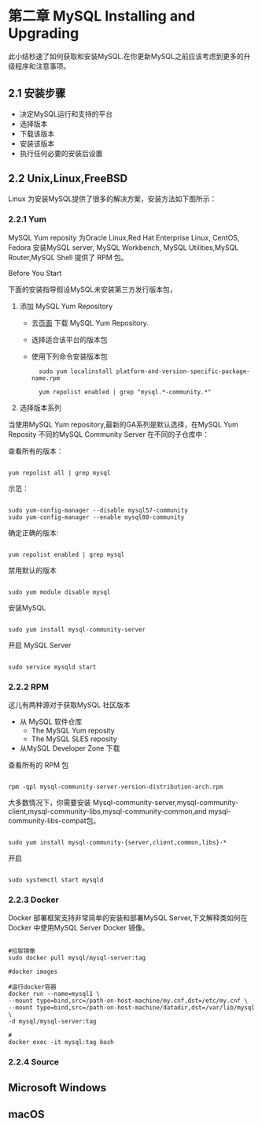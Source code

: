 # 第二章 MySQL Installing and Upgrading

此小结秒速了如何获取和安装MySQL.在你更新MySQL之前应该考虑到更多的升级程序和注意事项。

## 2.1 安装步骤

* 决定MySQL运行和支持的平台
* 选择版本
* 下载该版本
* 安装该版本
* 执行任何必要的安装后设置
  
## 2.2 Unix,Linux,FreeBSD

Linux 为安装MySQL提供了很多的解决方案，安装方法如下图所示：

### 2.2.1 Yum

MySQL Yum reposity 为Oracle Linux,Red Hat Enterprise Linux, CentOS, Fedora 安装MySQL server, MySQL Workbench, MySQL Utilities,MySQL Router,MySQL Shell 提供了 RPM 包。

Before You Start  

下面的安装指导假设MySQL未安装第三方发行版本包，

1. 添加 MySQL Yum Repository
   * 去[页面](https://dev.mysql.com/downloads/repo/yum/) 下载 MySQL Yum Repository.
   * 选择适合该平台的版本包
   * 使用下列命令安装版本包

      ``` Shell
        sudo yum localinstall platform-and-version-specific-package-name.rpm
      ```

      ``` Shell
        yum repolist enabled | grep "mysql.*-community.*"
      ```

2. 选择版本系列

当使用MySQL Yum repository,最新的GA系列是默认选择，在MySQL Yum Reposity 不同的MySQL Community Server 在不同的子仓库中：

查看所有的版本：

``` shell

yum repolist all | grep mysql

```

示范：

``` shell

sudo yum-config-manager --disable mysql57-community
sudo yum-config-manager --enable mysql80-community

```

确定正确的版本:

``` shell

yum repolist enabled | grep mysql

```

禁用默认的版本

``` shell

sudo yum module disable mysql

```

安装MySQL

``` shell

sudo yum install mysql-community-server

```

开启 MySQL Server

``` shell

sudo service mysqld start

```

### 2.2.2 RPM

这儿有两种源对于获取MySQL 社区版本

* 从 MySQL 软件仓库
  * The MySQL Yum reposity
  * The MySQL SLES reposity
* 从MySQL Developer Zone 下载
  
查看所有的 RPM 包

``` shell

rpm -qpl mysql-community-server-version-distribution-arch.rpm

```

大多数情况下，你需要安装 Mysql-community-server,mysql-community-client,mysql-community-libs,mysql-community-common,and mysql-community-libs-compat包。

``` shell

sudo yum install mysql-community-{server,client,common,libs}-*

```

开启

``` shell

sudo systemctl start mysqld

```

### 2.2.3 Docker

Docker 部署框架支持非常简单的安装和部署MySQL Server,下文解释类如何在Docker 中使用MySQL Server Docker 镜像。

``` Shell

#拉取镜像
sudo docker pull mysql/mysql-server:tag

#docker images

#运行docker容器
docker run --name=mysql1 \
--mount type=bind,src=/path-on-host-machine/my.cnf,dst=/etc/my.cnf \
--mount type=bind,src=/path-on-host-machine/datadir,dst=/var/lib/mysql \
-d mysql/mysql-server:tag

#
docker exec -it mysql:tag bash

```

### 2.2.4 Source

## Microsoft Windows

## macOS
